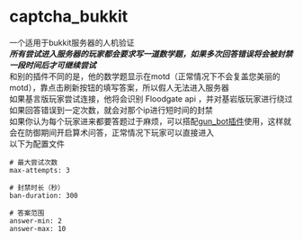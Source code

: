 # captcha_bukkit
一个适用于bukkit服务器的人机验证
<br>
***所有尝试进入服务器的玩家都会要求写一道数学题，如果多次回答错误将会被封禁一段时间后才可继续尝试***
<br>
和别的插件不同的是，他的数学题显示在motd（正常情况下不会复盖您美丽的motd），靠点击刷新按钮的填写答案，所以假人无法进入服务器
<br>
如果基言版玩家尝试连接，他将会识别 Floodgate api ，并对基岩版玩家进行绕过
如果回答错误到一定次数，就会对那个ip进行短时间的封禁
<br>
如果你认为每个玩家进来都要答题过于麻烦，可以搭配[gun_bot插件](https://github.com/cyf112233/gun_bot "一个简单的检测假人攻击的插件")使用，这样就会在防御期间开启算术问答，正常情况下玩家可以直接进入
<br>
以下为配置文件
<br>
```
# 最大尝试次数
max-attempts: 3

# 封禁时长（秒）
ban-duration: 300

# 答案范围
answer-min: 2
answer-max: 10
```
